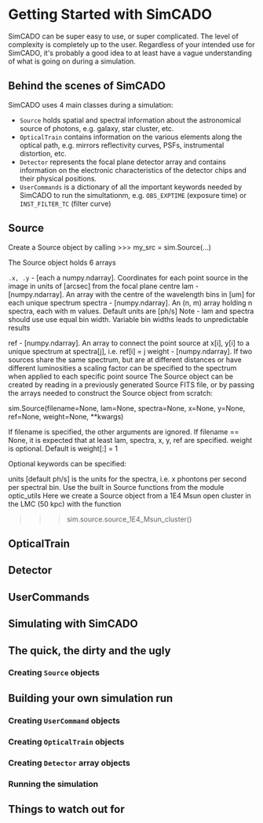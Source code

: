 # Getting Started with SimCADO
SimCADO can be super easy to use, or super complicated. The level of complexity is completely up to the user. Regardless of your intended use for SimCADO, it's probably a good idea to at least have a vague understanding of what is going on during a simulation.

## Behind the scenes of SimCADO
SimCADO uses 4 main classes during a simulation: 
* `Source` holds spatial and spectral information about the astronomical source of photons, e.g. galaxy, star cluster, etc.
* `OpticalTrain` contains information on the various elements along the optical path, e.g. mirrors reflectivity curves, PSFs, instrumental distortion, etc.
* `Detector` represents the focal plane detector array and contains information on the electronic characteristics of the detector chips and their physical positions.
* `UserCommands` is a dictionary of all the important keywords needed by SimCADO to run the simultationm, e.g. `OBS_EXPTIME` (exposure time) or `INST_FILTER_TC` (filter curve)

## Source
Create a Source object by calling >>> my_src = sim.Source(...)

The Source object holds 6 arrays

`.x, .y` - [each a numpy.ndarray]. Coordinates for each point source in the image in units of [arcsec] from the focal plane centre
lam - [numpy.ndarray]. An array with the centre of the wavelength bins in [um] for each unique spectrum
spectra - [numpy.ndarray]. An (n, m) array holding n spectra, each with m values. Default units are [ph/s]
Note - lam and spectra should use use equal bin width. Variable bin widths leads to unpredictable results

ref - [numpy.ndarray]. An array to connect the point source at x[i], y[i] to a unique spectrum at spectra[j], i.e. ref[i] = j
weight - [numpy.ndarray]. If two sources share the same spectrum, but are at different distances or have different luminosities a scaling factor can be specified to the spectrum when applied to each specific point source
The Source object can be created by reading in a previously generated Source FITS file, or by passing the arrays needed to construct the Source object from scratch:

sim.Source(filename=None, lam=None, spectra=None, x=None, y=None, ref=None, weight=None, **kwargs)

If filename is specified, the other arguments are ignored. If filename == None, it is expected that at least lam, spectra, x, y, ref are specified. weight is optional. Default is weight[:] = 1

Optional keywords can be specified:

units [default ph/s] is the units for the spectra, i.e. x phontons per second per spectral bin.
Use the built in Source functions from the module optic_utils
Here we create a Source object from a 1E4 Msun open cluster in the LMC (50 kpc) with the function

>>> sim.source.source_1E4_Msun_cluster()


## OpticalTrain
## Detector
## UserCommands

## Simulating with SimCADO
## The quick, the dirty and the ugly
### Creating `Source` objects

## Building your own simulation run
### Creating `UserCommand` objects
### Creating `OpticalTrain` objects
### Creating `Detector` array objects
### Running the simulation

## Things to watch out for





